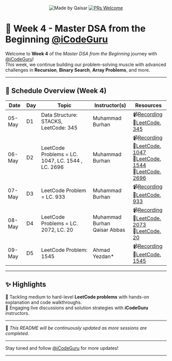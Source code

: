 <div align="center">

![Made by Qaisar](https://img.shields.io/badge/Made%20by-Qaisar%20Abbas-blueviolet)
[![PRs Welcome](https://img.shields.io/badge/PRs-welcome-brightgreen.svg?style=flat-square)](http://makeapullrequest.com)

</div>

# 📘 Week 4 - Master DSA from the Beginning [@iCodeGuru](https://www.linkedin.com/company/icode-guru/posts/?feedView=all)

Welcome to **Week 4** of the *Master DSA from the Beginning* journey with [@iCodeGuru](https://www.linkedin.com/company/icode-guru/posts/?feedView=all)!  
This week, we continue building our problem-solving muscle with advanced challenges in **Recursion**, **Binary Search**, **Array Problems**, and more.

---

## 📅 Schedule Overview (Week 4)

| Date      | Day | Topic                    | Instructor(s)     | Resources |
|-----------|-----|---------------------------|-------------------|-----------|
| 05-May    | D1  | Data Structure: STACKS, LeetCode: 345         | Muhammad Burhan     | 📹[Recording](https://www.facebook.com/iCodeguru/videos/1008945264638221/)<br>🔗[LeetCode. 345](https://leetcode.com/problems/reverse-vowels-of-a-string/description/) |
| 06-May    | D2  | LeetCode Problems = LC. 1047, LC. 1544 , LC. 2696             | Muhammad Burhan     | 📹[Recording](https://www.facebook.com/iCodeguru/videos/627370270265414/)<br>🔗[LeetCode. 1047](https://leetcode.com/problems/remove-all-adjacent-duplicates-in-string/description/)<br>🔗[LeetCode. 1544](https://leetcode.com/problems/make-the-string-great/)<br>🔗[LeetCode. 2696](https://leetcode.com/problems/minimum-string-length-after-removing-substrings/) |
| 07-May    | D3  | LeetCode Problem = LC. 933             | Muhammad Burhan     | 📹[Recording](https://www.facebook.com/iCodeguru/videos/1391540472052765/)<br>🔗[LeetCode. 933](https://leetcode.com/problems/number-of-recent-calls/description/) |
| 08-May    | D4  | LeetCode Problems = LC. 2072, LC. 20             | Muhammad Burhan <br> Qaisar Abbas     | 📹[Recording](https://www.facebook.com/iCodeguru/videos/1202544451571195/)<br>🔗[LeetCode. 2073](https://leetcode.com/problems/time-needed-to-buy-tickets/description/)<br>🔗[LeetCode. 20](https://leetcode.com/problems/valid-parentheses/description/) |
| 09-May    | D5  | LeetCode Problem: 1545             | Ahmad Yezdan*     | 📹[Recording](https://www.facebook.com/iCodeguru/videos/733133449140603/)<br>🔗[LeetCode. 1545](https://leetcode.com/problems/find-kth-bit-in-nth-binary-string/) |

---

## ✨ Highlights
🔹 Tackling medium to hard-level **LeetCode problems** with hands-on explanation and code walkthroughs.    
🔹 Engaging live discussions and solution strategies with **iCodeGuru** instructors.

---

📌 *This README will be continuously updated as more sessions are completed.*

---

Stay tuned and follow [@iCodeGuru](https://www.linkedin.com/company/icode-guru/posts/?feedView=all) for more updates!

---
